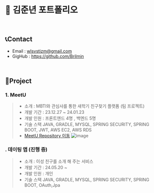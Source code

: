# 📕 김준년 포트폴리오

</br>

## 📞Contact
* Email : wlsvstizm@gmail.com
* GigHub : https://github.com/Brilmin

</br>

## 📑Project
### 1. MeetU
> - 소개 : MBTI와 관심사를 통한 새학기 친구찾기 플랫폼 (팀 프로젝트)
> - 개발 기간 : 23.12.27 ~ 24.01.23
> - 개발 인원 : 프론트엔드 4명 , 백엔드 5명
> - 기술 스택
> JAVA, GRADLE, MYSQL, SPRING SECURITY, SPRING BOOT, JWT, AWS EC2, AWS RDS
> - [MeetU Repository 이동](https://github.com/Brilmin/abc01-MeetU)
![image](https://github.com/Brilmin/Portfolio/assets/118905157/25084168-d708-4c01-bd5b-4905359c9664)

### .  데이팅 앱 (진행 중)
> - 소개 : 이성 친구를 소개 해 주는 서비스
> - 개발 기간 : 24.05.20 ~
> - 개발 인원 : 개인
> - 기술 스택
> JAVA, GRADLE, MYSQL, SPRING SECURITY, SPRING BOOT, OAuth,Jpa
